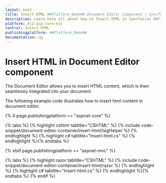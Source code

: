 ```yaml
---
layout: post
title: Insert HTML ##Platform_Name## Document Editor Component | Syncfusion
description: Learn here all about how to Insert HTML in Syncfusion ##Platform_Name## Document Editor component of Syncfusion Essential JS 2 and more.
platform: ej2-asp-core-mvc
control: Insert HTML
publishingplatform: ##Platform_Name##
documentation: ug
---
```


# Insert HTML in Document Editor component

The Document Editor allows you to insert HTML content, which is then seamlessly integrated into your document.

The following example code illustrates how to insert html content in document editor.

{% if page.publishingplatform == "aspnet-core" %}

{% tabs %}
{% highlight cshtml tabtitle="CSHTML" %}
{% include code-snippet/document-editor-container/insert-html/tagHelper %}
{% endhighlight %}
{% highlight c# tabtitle="Insert-html.cs" %}
{% endhighlight %}{% endtabs %}

{% elsif page.publishingplatform == "aspnet-mvc" %}

{% tabs %}
{% highlight razor tabtitle="CSHTML" %}
{% include code-snippet/document-editor-container/insert-html/razor %}
{% endhighlight %}
{% highlight c# tabtitle="Insert-html.cs" %}
{% endhighlight %}{% endtabs %}
{% endif %}
